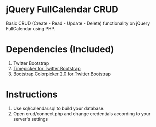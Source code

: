 jQuery FullCalendar CRUD
========================
Basic CRUD (Create - Read - Update - Delete) functionality on jQuery FullCalendar using PHP.

Dependencies (Included)
=======================
1. Twitter Bootstrap
2. <a href="https://github.com/jdewit/bootstrap-timepicker">Timepicker for Twitter Bootstrap</a>
3. <a href="https://github.com/mjolnic/bootstrap-colorpicker/">Bootstrap Colorpicker 2.0 for Twitter Bootstrap</a>

Instructions
============
1. Use sql/calendar.sql to build your database.
2. Open crud/connect.php and change credentials according to your server's settings

